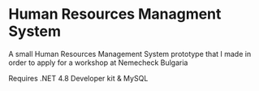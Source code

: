 # Human Resources Managment System
A small Human Resources Management System prototype that I made in order to apply for a workshop at Nemecheck Bulgaria

Requires .NET 4.8 Developer kit & MySQL
